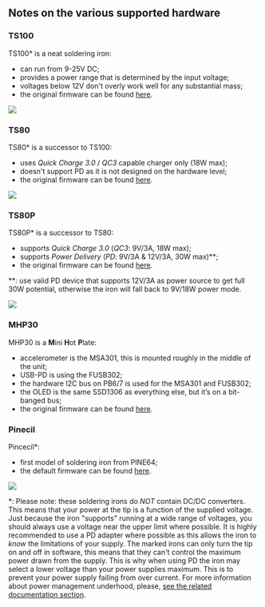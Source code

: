 ## Notes on the various supported hardware


### TS100

TS100\* is a neat soldering iron:

- can run from 9-25V DC;
- provides a power range that is determined by the input voltage;
- voltages below 12V don't overly work well for any substantial mass;
- the original firmware can be found [here](https://e-design.com.cn/en/NewsDetail/4203645.html).

![](https://brushlesswhoop.com/images/ts100-og.jpg)


### TS80

TS80\* is a successor to TS100:

- uses _Quick Charge 3.0_ / _QC3_ capable charger only (18W max);
- doesn't support PD as it is not designed on the hardware level;
- the original firmware can be found [here](https://e-design.com.cn/en/NewsDetail/4203645.html).

![](https://core-electronics.com.au/media/catalog/product/4/2/4244-01.jpg)


### TS80P

TS80P\* is a successor to TS80:

- supports _Quick Charge 3.0_ (_QC3_: 9V/3A, 18W max);
- supports _Power Delivery_ (_PD_: 9V/3A & 12V/3A, 30W max)\*\*;
- the original firmware can be found [here](https://e-design.com.cn/en/NewsDetail/4203645.html).

\*\*: use valid PD device that supports 12V/3A as power source to get full 30W potential, otherwise the iron will fall back to 9V/18W power mode.

![](https://static.eleshop.nl/mage/media/catalog/product/cache/10/image/800x/040ec09b1e35df139433887a97daa66f/s/-/s-l1600_5.jpg)


### MHP30

MHP30 is a **M**ini **H**ot **P**late:

- accelerometer is the MSA301, this is mounted roughly in the middle of the unit;
- USB-PD is using the FUSB302;
- the hardware I2C bus on PB6/7 is used for the MSA301 and FUSB302;
- the OLED is the same SSD1306 as everything else, but it’s on a bit-banged bus;
- the original firmware can be found [here](https://e-design.com.cn/en/NewsDetail/4203645.html).


### Pinecil

Pincecil\*:

- first model of soldering iron from PINE64;
- the default firmware can be found [here](https://files.pine64.org/os/Pinecil/Pinecil_firmware_20201115.zip).

![](https://pine64.com/wp-content/uploads/2020/11/pinecil-bb2-04.jpg?v=0446c16e2e66)


\*: Please note: these soldering irons do *NOT* contain DC/DC converters. This means that your power at the tip is a function of the supplied voltage. Just because the iron "supports" running at a wide range of voltages, you should always use a voltage near the upper limit where possible. It is highly recommended to use a PD adapter where possible as this allows the iron to _know_ the limitations of your supply. The marked irons can only turn the tip on and off in software, this means that they can't control the maximum power drawn from the supply. This is why when using PD the iron may select a lower voltage than your power supplies maximum. This is to prevent your power supply failing from over current. For more information about power management underhood, please, [see the related documentation section](https://ralim.github.io/IronOS/Power/).


